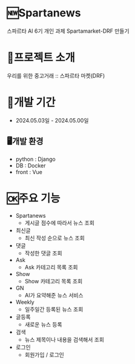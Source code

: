 # 🆕Spartanews
스파르타 AI 6기 개인 과제 Spartamarket-DRF 만들기
# 📝프로젝트 소개 
우리를 위한 중고거래 :: 스파르타 마켓(DRF)
# 📅개발 기간
* 2024.05.03일 - 2024.05.00일
## 🖥️개발 환경
* python : Django
* DB : Docker
* front : Vue

# 🆗주요 기능
- Spartanews
    - 게시글 점수에 따라서 뉴스 조회
- 최신글
    - 최신 작성 순으로 뉴스 조회
- 댓글
    - 작성한 댓글 조회
- Ask
    - Ask 카테고리 목록 조회
- Show
    - Show 카테고리 목록 조회
- GN
    - AI가 요약해준 뉴스 서비스
- Weekly
    - 일주일간 등록된 뉴스 조회
- 글등록
    - 새로운 뉴스 등록
- 검색
    - 뉴스 제목이나 내용을 검색해서 조회
- 로그인
    - 회원가입 / 로그인
